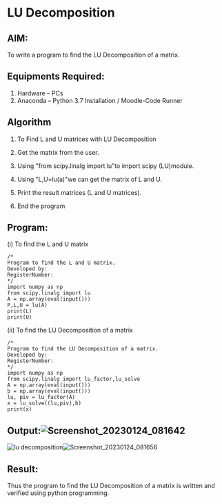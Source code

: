 # LU Decomposition 

## AIM:
To write a program to find the LU Decomposition of a matrix.

## Equipments Required:
1. Hardware – PCs
2. Anaconda – Python 3.7 Installation / Moodle-Code Runner

## Algorithm
1. To Find L and U matrices with LU Decomposition

2. Get the matrix from the user.

3. Using "from scipy.linalg import lu"to import scipy (LU)module.

4. Using "L,U=lu(a)"we can get the matrix of L and U.

5. Print the result matrices (L and U matrices).

6. End the program
## Program:
(i) To find the L and U matrix
```
/*
Program to find the L and U matrix.
Developed by: 
RegisterNumber: 
*/
import numpy as np
from scipy.linalg import lu
A = np.array(eval(input()))
P,L,U = lu(A)
print(L)
print(U)
```
(ii) To find the LU Decomposition of a matrix
```
/*
Program to find the LU Decomposition of a matrix.
Developed by: 
RegisterNumber: 
*/
import numpy as np
from scipy.linalg import lu_factor,lu_solve
A = np.array(eval(input()))
b = np.array(eval(input()))
lu, piv = lu_factor(A) 
x = lu_solve((lu,piv),b)
print(x)
```

## Output:![Screenshot_20230124_081642](https://user-images.githubusercontent.com/118644502/214287627-f9acaf22-a289-4287-9e24-edc4bac4a50c.png)

![lu decomposition]()![Screenshot_20230124_081656](https://user-images.githubusercontent.com/118644502/214287637-1f7b0b88-28ec-4f9a-bf42-19fa34c5c9fc.png)



## Result:
Thus the program to find the LU Decomposition of a matrix is written and verified using python programming.

